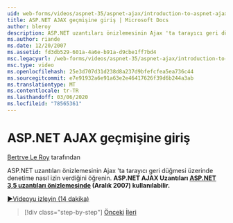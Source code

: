 ```yaml
---
uid: web-forms/videos/aspnet-35/aspnet-ajax/introduction-to-aspnet-ajax-history
title: ASP.NET AJAX geçmişine giriş | Microsoft Docs
author: bleroy
description: ASP.NET uzantıları önizlemesinin Ajax 'ta tarayıcı geri düğmesi üzerinde denetime nasıl izin verdiğini öğrenin. ASP.NET AJAX Uzantıları ASP.NET 3,5 Extens 'de kullanılabilir...
ms.author: riande
ms.date: 12/20/2007
ms.assetid: fd3db529-601a-4a6e-b91a-d9cbe1ff7bd4
msc.legacyurl: /web-forms/videos/aspnet-35/aspnet-ajax/introduction-to-aspnet-ajax-history
msc.type: video
ms.openlocfilehash: 25e3d707d31d238d8a237d9bfefcfea5ea736c44
ms.sourcegitcommit: e7e91932a6e91a63e2e46417626f39d6b244a3ab
ms.translationtype: MT
ms.contentlocale: tr-TR
ms.lasthandoff: 03/06/2020
ms.locfileid: "78565361"
---
```

# <a name="introduction-to-aspnet-ajax-history"></a>ASP.NET AJAX geçmişine giriş

[Bertrve Le Roy](https://github.com/bleroy) tarafından

ASP.NET uzantıları önizlemesinin Ajax 'ta tarayıcı geri düğmesi üzerinde denetime nasıl izin verdiğini öğrenin. **ASP.NET AJAX Uzantıları [ASP.NET 3,5 uzantıları önizlemesinde](https://www.asp.net/downloads/35-sp1#find) (Aralık 2007) kullanılabilir.**

[&#9654;Videoyu izleyin (14 dakika)](https://channel9.msdn.com/Blogs/ASP-NET-Site-Videos/introduction-to-aspnet-ajax-history)

> [!div class="step-by-step"]
> [Önceki](adonet-data-services-with-aspnet-ajax-support.md)
> [İleri](using-script-combining-to-improve-ajax-performance.md)
